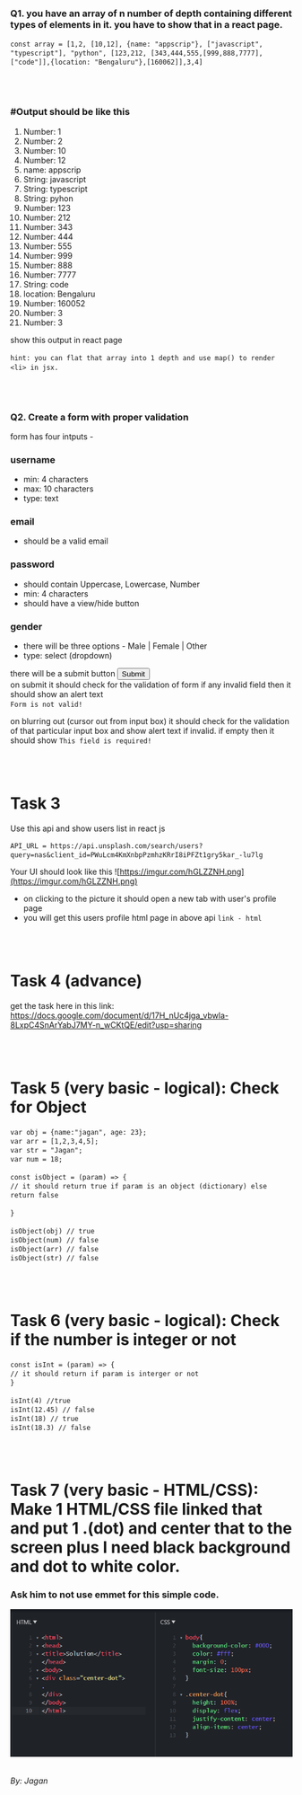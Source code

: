 

### Q1. you have an array of n number of depth containing different types of elements in it. you have to show that in a react page. 

```
const array = [1,2, [10,12], {name: "appscrip"}, ["javascript", "typescript"], "python", [123,212, [343,444,555,[999,888,7777],["code"]],{location: "Bengaluru"},[160062]],3,4]
```
<br/>
<br/>

### #Output should be like this 

1. Number: 1
2. Number: 2
3. Number: 10
4. Number: 12
5. name: appscrip
6. String: javascript
7. String: typescript
8. String: pyhon
9. Number: 123
10. Number: 212
11. Number: 343
12. Number: 444
13. Number: 555
14. Number: 999
15. Number: 888
16. Number: 7777
17. String: code
18. location: Bengaluru
19. Number: 160052
20. Number: 3
21. Number: 3


show this output in react page

`hint: you can flat that array into 1 depth and use map() to render <li> in jsx.`

<br/>
<br/>

### Q2. Create a form with proper validation

form has four intputs -

### username

- min: 4 characters
- max: 10 characters
- type: text

### email
- should be a valid email

### password
- should contain Uppercase, Lowercase, Number
- min: 4 characters
- should have a view/hide button 

### gender
- there will be three options - Male | Female | Other
- type: select (dropdown)

there will be a submit button <button>Submit</button><br/>
on submit it should check for the validation of form 
if any invalid field then it should show an alert text <br/>
`Form is not valid!`

on blurring out (cursor out from input box) it should check for the validation of that particular input box and show alert text if invalid.
if empty then it should show `This field is required!`

<br/>
<br/>

# Task 3

Use this api and show users list in react js
```
API_URL = https://api.unsplash.com/search/users?query=nas&client_id=PWuLcm4KmXnbpPzmhzKRrI8iPFZt1gry5kar_-lu7lg
```

Your UI should look like this
![https://imgur.com/hGLZZNH.png](https://imgur.com/hGLZZNH.png)

- on clicking to the picture it should open a new tab with user's profile page 
- you will get this users profile html page in above api `link - html`

<br/>
<br/>

# Task 4 (advance)
get the task here in this link: https://docs.google.com/document/d/17H_nUc4jga_vbwla-8LxpC4SnArYabJ7MY-n_wCKtQE/edit?usp=sharing

<br/>
<br/>

# Task 5 (very basic - logical): Check for Object

```
var obj = {name:"jagan", age: 23};
var arr = [1,2,3,4,5];
var str = "Jagan";
var num = 18;

const isObject = (param) => {
// it should return true if param is an object (dictionary) else return false

}

isObject(obj) // true
isObject(num) // false
isObject(arr) // false
isObject(str) // false
```

<br/>
<br/>

# Task 6 (very basic - logical): Check if the number is integer or not
```
const isInt = (param) => {
// it should return if param is interger or not 
}

isInt(4) //true
isInt(12.45) // false
isInt(18) // true
isInt(18.3) // false

```
<br/>
<br/>

# Task 7 (very basic - HTML/CSS): Make 1 HTML/CSS file linked that and put 1 .(dot) and center that to the screen plus I need black background and dot to white color.

### Ask him to not use emmet for this simple code.

![Solution](/solution_task6.png)
<br/>
<br/>



<address>
 By: Jagan
 </address>
